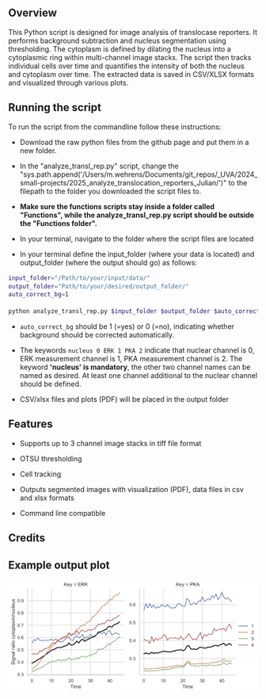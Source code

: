 ## Overview
This Python script is designed for image analysis of translocase reporters. It performs background subtraction and nucleus segmentation using thresholding. The cytoplasm is defined by dilating the nucleus into a cytoplasmic ring within multi-channel image stacks. The script then tracks individual cells over time and quantifies the intensity of both the nucleus and cytoplasm over time. The extracted data is saved in CSV/XLSX formats and visualized through various plots.


## Running the script

To run the script from the commandline follow these instructions:
- Download the raw python files from the github page and put them in a new folder. 

- In the "analyze_transl_rep.py" script, change the "sys.path.append('/Users/m.wehrens/Documents/git_repos/_UVA/2024_small-projects/2025_analyze_translocation_reporters_Julian/')" to the filepath to the folder you downloaded the script files to.

- **Make sure the functions scripts stay inside a folder called "Functions", while the analyze_transl_rep.py script should be outside the "Functions folder".**

- In your terminal, navigate to the folder where the script files are located

- In your terminal define the input_folder (where your data is located) and output_folder (where the output should go) as follows:

```bash
input_folder="/Path/to/your/input/data/"
output_folder="Path/to/your/desired/output_folder/"
auto_correct_bg=1

python analyze_transl_rep.py $input_folder $output_folder $auto_correct_bg nucleus 0 ERK 1 PKA 2
```

- `auto_correct_bg` should be 1 (=yes) or 0 (=no), indicating whether background should be corrected automatically.

- The keywords `nucleus 0 ERK 1 PKA 2` indicate that nuclear channel is 0, ERK measurement channel is 1, PKA measurement channel is 2. The keyword **'nucleus' is mandatory**, the other two channel names can be named as desired. At least one channel additional to the nuclear channel should be defined.

- CSV/xlsx files and plots (PDF) will be placed in the output folder


## Features

- Supports up to 3 channel image stacks in tiff file format

- OTSU thresholding

- Cell tracking

- Outputs segmented images with visualization (PDF), data files in csv and xlsx formats

- Command line compatible





## Credits



## Example output plot



![Cytoplasm/Nucleus Ratio Plot](Images/PLOT_ERK_example_Intensity_plot_cyto-nuc-ratio.png)



 

